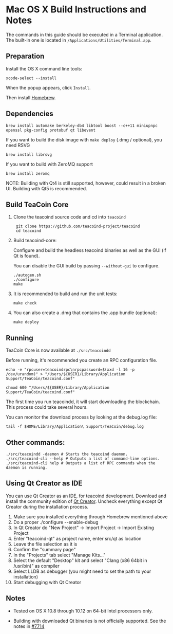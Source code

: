 Mac OS X Build Instructions and Notes
====================================
The commands in this guide should be executed in a Terminal application.
The built-in one is located in `/Applications/Utilities/Terminal.app`.

Preparation
-----------
Install the OS X command line tools:

`xcode-select --install`

When the popup appears, click `Install`.

Then install [Homebrew](https://brew.sh).

Dependencies
----------------------

    brew install automake berkeley-db4 libtool boost --c++11 miniupnpc openssl pkg-config protobuf qt libevent

If you want to build the disk image with `make deploy` (.dmg / optional), you need RSVG

    brew install librsvg

If you want to build with ZeroMQ support
    
    brew install zeromq

NOTE: Building with Qt4 is still supported, however, could result in a broken UI. Building with Qt5 is recommended.

Build TeaCoin Core
------------------------

1. Clone the teacoind source code and cd into `teacoind`

        git clone https://github.com/teacoind-project/teacoind
        cd teacoind

2.  Build teacoind-core:

    Configure and build the headless teacoind binaries as well as the GUI (if Qt is found).

    You can disable the GUI build by passing `--without-gui` to configure.

        ./autogen.sh
        ./configure
        make

3.  It is recommended to build and run the unit tests:

        make check

4.  You can also create a .dmg that contains the .app bundle (optional):

        make deploy

Running
-------

TeaCoin Core is now available at `./src/teacoindd`

Before running, it's recommended you create an RPC configuration file.

    echo -e "rpcuser=teacoindrpc\nrpcpassword=$(xxd -l 16 -p /dev/urandom)" > "/Users/${USER}/Library/Application Support/TeaCoin/teacoind.conf"

    chmod 600 "/Users/${USER}/Library/Application Support/TeaCoin/teacoind.conf"

The first time you run teacoindd, it will start downloading the blockchain. This process could take several hours.

You can monitor the download process by looking at the debug.log file:

    tail -f $HOME/Library/Application\ Support/TeaCoin/debug.log

Other commands:
-------

    ./src/teacoindd -daemon # Starts the teacoind daemon.
    ./src/teacoind-cli --help # Outputs a list of command-line options.
    ./src/teacoind-cli help # Outputs a list of RPC commands when the daemon is running.

Using Qt Creator as IDE
------------------------
You can use Qt Creator as an IDE, for teacoind development.
Download and install the community edition of [Qt Creator](https://www.qt.io/download/).
Uncheck everything except Qt Creator during the installation process.

1. Make sure you installed everything through Homebrew mentioned above
2. Do a proper ./configure --enable-debug
3. In Qt Creator do "New Project" -> Import Project -> Import Existing Project
4. Enter "teacoind-qt" as project name, enter src/qt as location
5. Leave the file selection as it is
6. Confirm the "summary page"
7. In the "Projects" tab select "Manage Kits..."
8. Select the default "Desktop" kit and select "Clang (x86 64bit in /usr/bin)" as compiler
9. Select LLDB as debugger (you might need to set the path to your installation)
10. Start debugging with Qt Creator

Notes
-----

* Tested on OS X 10.8 through 10.12 on 64-bit Intel processors only.

* Building with downloaded Qt binaries is not officially supported. See the notes in [#7714](https://github.com/bitcoin/bitcoin/issues/7714)
